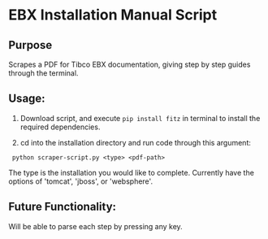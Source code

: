 # EBX Installation Manual Script


## Purpose
Scrapes a PDF for Tibco EBX documentation, giving step by step guides through the terminal. 

## Usage:
1. Download script, and execute ```pip install fitz```  in terminal to install the required dependencies.

2. cd into the installation directory and run code through this argument:

``` python scraper-script.py <type> <pdf-path>```

The type is the installation you would like to complete. Currently have the options of 'tomcat', 'jboss', or 'websphere'.

## Future Functionality:
Will be able to parse each step by pressing any key. 


